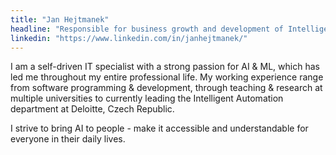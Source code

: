 ```yaml
---
title: "Jan Hejtmanek" 
headline: "Responsible for business growth and development of Intelligent Automation in the area of AI & Data in CE."
linkedin: "https://www.linkedin.com/in/janhejtmanek/"
---
```


I am a self-driven IT specialist with a strong passion for AI & ML, which has led me throughout my entire professional life. My working experience range from software programming & development, through teaching & research at multiple universities to currently leading the Intelligent Automation department at Deloitte, Czech Republic.

I strive to bring AI to people - make it accessible and understandable for everyone in their daily lives.